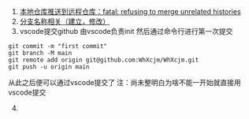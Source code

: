 1. [本地仓库推送到远程仓库：fatal: refusing to merge unrelated histories](https://www.cnblogs.com/uncleyong/p/10654244.html)
2. [分支名称相关（建立，修改）](https://blog.csdn.net/y_s_jun/article/details/117433339)
3. vscode提交github
由vscode负责init
然后通过命令行进行第一次提交
```
git commit -m "first commit"
git branch -M main
git remote add origin git@github.com:WhXcjm/WhXcjm.git
git push -u origin main
```
从此之后便可以通过vscode提交了
注：尚未整明白为啥不能一开始就直接用vscode提交

4. 